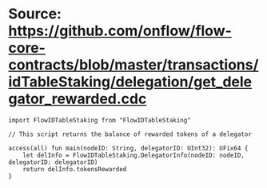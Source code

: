 # Source: https://github.com/onflow/flow-core-contracts/blob/master/transactions/idTableStaking/delegation/get_delegator_rewarded.cdc

```
import FlowIDTableStaking from "FlowIDTableStaking"

// This script returns the balance of rewarded tokens of a delegator

access(all) fun main(nodeID: String, delegatorID: UInt32): UFix64 {
    let delInfo = FlowIDTableStaking.DelegatorInfo(nodeID: nodeID, delegatorID: delegatorID)
    return delInfo.tokensRewarded
}
```